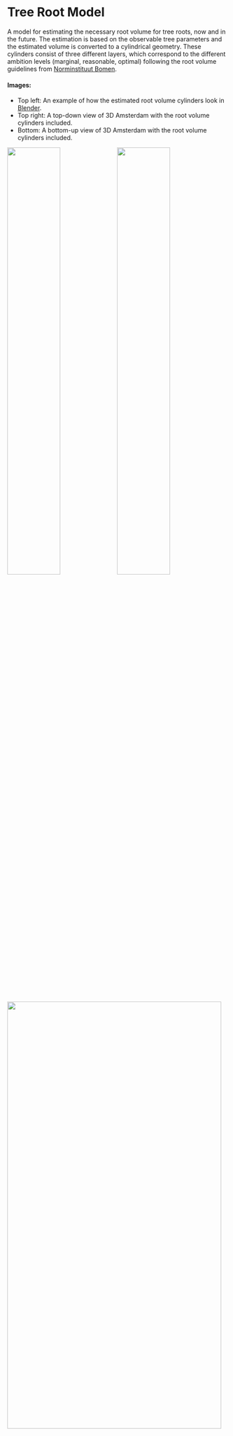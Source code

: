 # Tree Root Model 

A model for estimating the necessary root volume for tree roots, now and in the future. The estimation is based on the observable tree parameters and the estimated volume is converted to a cylindrical geometry. These cylinders consist of three different layers, which correspond to the different ambition levels (marginal, reasonable, optimal) following the root volume guidelines from [Norminstituut Bomen](https://www.norminstituutbomen.nl/).

#### Images:
* Top left: An example of how the estimated root volume cylinders look in [Blender](https://www.blender.org/).
* Top right: A top-down view of 3D Amsterdam with the root volume cylinders included.
* Bottom: A bottom-up view of 3D Amsterdam with the root volume cylinders included. 

<img src="plots/cilinders.png"  width=49% height=50%> <img src="plots/topdown.png"  width=49% height=50%> 
<img src="plots/bottomup.png"  width=98.5% height=50%> 


## About the Project
This project is an internship thesis for the Master Computational Science at the University of Amsterdam. It was created in the [3D Amsterdam](https://3d.amsterdam.nl/) team and the results are included there (TODO is dat uiteindelijk wel zo?). 

We developed three different methods: the static, tree dictionary, and tree growth method. For more information about the methods, see How it Works. For the thesis, the different methods were first tested and validated on three different subregions in Amsterdam: het Wallengebied, IJburg, and Sarphatipark. Based on these experiments, the tree dictionary method was used to run the model for the tree datasets of the whole city of Amsterdam. 

The model needs at least some input about the tree, depending on which of the three methods a user wants to use (see Usage). The model also needs information about the BGT and maaiveld (AHN) at the location of the input trees. If this is not known by the user, the model requests them via URL. Lastly, the model needs a mesh of Gemiddeld Hoogste Grondwaterstand (GHG, average highest groundwater level) measurements (see Usage). 

The main function in the model outputs NumPy arrays. With another script in the model, they can be converted to [CityJSON](https://www.cityjson.org/) files. For including the root volume cylinders in 3D Amsterdam, they had to be converted to binary format using the [Tile Bake Tool](https://github.com/Amsterdam/CityDataToBinaryModel) developed by the 3D Amsterdam team. 



### Built with
* [Pandas 1.3.3](https://pandas.pydata.org/docs/index.html)
* [NumPy 1.22.4](https://numpy.org/)
* [Math](https://docs.python.org/3/library/math.html#module-math)
* [Os](https://docs.python.org/3/library/os.html#module-os)
* [Json](https://docs.python.org/3/library/json.html#module-json)
* [Vedo 2022.2.3](https://vedo.embl.es/)
* [Urllib3 1.26.9](https://pypi.org/project/urllib3/)
* [Copy](https://docs.python.org/3/library/copy.html)
* [Matplotlib 3.5.2](https://matplotlib.org/) 
* [Rijksdriehoek 0.0.1](https://pypi.org/project/rijksdriehoek/) 
* [PyShp 2.3.0](https://pypi.org/project/pyshp/)
* [BS4 4.11.1](https://www.crummy.com/software/BeautifulSoup/bs4/doc/)

---
## Project Structure 
There are the following folders in the structure:
1) [`data`](./data): Contains files with the tree information that was used in the project, the root volume numbers from Boommonitor, and the growth equations from the Urban Tree Database. 
2) [`grondwater`](./grondwater): Contains the groundwater data CSVs from Waternet for the subregions used in this project (downloaded in March 2022), some NumPy and Dataframe files containing GHG values of the subregions (from January-May 2022), and the mesh of GHG values for Amsterdam (one with holes and one filled, created in May 2022). 
3) [`output`](./output): Contains the CityJSON files for the different subregions, methods and years, and the numpy files for the subregions and the whole city. 
4) [`output_bin`](./output_bin): Contains the binary and gltf tiles of subregion het Wallengebied. 
5) [`plots`](./plots): Contains the figures resulting from the validation and that are included in the report. 
6) [`validation`](./validation): Contains the code used for the validation. This is only functioning as example since most validation data is not publicly available, like the road damage reports and ground radar scans, so it is impossible to rerun most code for other users. 

These are the most important scripts for using the model:
1) [`main_code.py`](./main_code.py): For running the model, takes the input parameters and estimates the corresponding necessary root volume in NumPy arrays. 
2) [`data_to_cityjson.py`](./data_to_cityjson.py): For converting the NumPy arrays to CityJSON geometry.
3) [`GHG_calculator.py`](./GHG_calculator.py): For calculating the GHG values from the Waternet groundwater measurement CSVs. 
4) [`interpolation.py`](./interpolation.py): For interpolating the GHG values to a mesh. 

The other scripts and files are: 
1) [`ahn_reader.py`](./ahn_reader.py): For making URL requests for the AHN and RIVM data, which determine the tree height when unknown and the ground level height. 
2) [`bgt_reader.py`](./bgt_reader.py): For making URL requests to the BGT values. It also contains code for classifying the returned BGT value as a corresponding soil profile type. 
3) [`boommonitor_calc.py`](./boommonitor_calc.py`): Calculates the initial root volume numbers and growth per year numbers using the boommonitor info in the data folder. 
4) [`city_to_binary.py`](./city_to_binary.py): For converting the CityJSON files to binary. This needs the [Tile Bake Tool](https://github.com/Amsterdam/CityDataToBinaryModel) developed by the 3D Amsterdam team. 
5) [`cityjson_converter.py`](./cityjson_converter.py): Contains the functionality for converting the NumPy arrays to CityJSONs.
6) [`method_static.py`](./method_static.py), [`method_treedict.py`](./method_treedict.py), and [`method_treegrowth.py`](./method_treegrowth.py): Contain the code for respectively the static, tree dictionary and tree growth methods. 
7) [`rootvolume.py`](./rootvolume.py): For classifying height and crown sizes and determining the root volume. 
8) [`select_climate.py`](./select_climate.py): For selecting a climate region in the tree growth equation database in the data folder. The project used the Pacific Northwest. 
9) [`select_trees.py`](./select_trees.py): Used to select trees for the different subregions out of the total Amsterdam tree data. Can probably be done faster using for example [QGIS](https://qgis.org/nl/site/) if the user knows to use that. 
10) [`timedependency.py`](./timedependency.py): Contains the allometric growth equations and functions that use them for predictions about the height and crown size of the trees. 
11) [`treedict.py`](./treedict.py): Contains the tree dictionary used in the tree dictionary method, as well as a list of fast growing tree genera. 
12) [`root_config.json`](./root_config.json): Configuration file that was created for using the [Tile Bake Tool](https://github.com/Amsterdam/CityDataToBinaryModel).

---
## Installation 
1) Make sure to have Python version 3.8.5 installed on your machine. This project used [Anaconda](https://www.anaconda.com/), which comes with Python and a lot of nice libraries, as well as a terminal.

2) Clone this repository using the terminal:
    ```bash
    git clone https://github.com/reitsmairis/tree_root_model
    ```
3) Install all dependencies listed above: 
    ```bash
    pip install -r requirements.txt
    ```
---
## Usage
### Necessary input
The file [`data/template.csv`](./data/template.csv) is a template for the input parameters related to the tree. This is a CSV separated by ';', just like the CSVs for the trees that the city of Amsterdam uses, which can be found [here](https://maps.amsterdam.nl/open_geodata/). The template adapted the same column headers as those CSV files. The template contains additional columns as well: 'Boomkroon', 'RD_X', 'RD_Y', 'BGT_class', 'maaiveld', and 'GHG'. If the user knows these values, they should be filled in. If the values are unknown for all trees, these columns should be deleted such that they can be created and filled in by the model. The list below explains what to fill in for a specific tree, this is adapted from the city of Amsterdam CSV files, so running the model with these files should work instantly.

* OBJECTNUMMER: object number, is used for giving the root volume cylinder an ID if Boomnummer is unknown ('Onbekend')
* Boomnummer: tree number, is used for giving the root volume cylinder an ID. Fill in 'Onbekend' when unknown. 
* Soortnaam_WTS: scientific species name, determines the species of the tree. Fill in 'Onbekend' when unknown. 
* Boomtype: tree type, determines the tree type (e.g., shape or pollard tree). Fill in 'Onbekend' when unkown. 
* Boomhoogte: tree height, can be a float, int or string range (e.g, '15 tot 18 m' or 12.2). Fill in 'Onbekend' when unkown.
* Boomkroon: crown diameter, can be a float or int. Fill in 'Onbekend' when unkown.
* Plantjaar: year of plantation. Fill in 0 when unkown.
* LNG: longitude of tree position in WGS84 coordinates.
* LAT: latitude of tree position in WGS84 coordinates. 
* RD_X: x-coordinate of tree position in RD.
* RD_Y: y-coordinate of tree position in RD. 
* BGT_CLASS: soil profile type at tree location, should be left empty when unknown.
* maaiveld: ground level height (AHN) at tree location (WRT NAP), should be left empty when unknown.
* GHG: average heighest groundwater level at tree location (WRT NAP), should be left empty when unknown.

The following input is required (or optional) when using the three different methods:

* Static method: 
    * Boomhoogte
    * Boomkroon
    * Soortnaam_WTS (optional, assume regular growing tree if unknown)
* Tree dictionary method:
    *  Soortnaam_WTS
    *  Tree dictionary: [`treedict.py`](./treedict.py)
*  Tree growth method:
    * Soortnaam_WTS
    * Growth equations from the Urban Tree Database: [`data/RDS-2016-0005`](./data/RDS-2016-0005) 
* For alle three methods:
    * Plantjaar
    * either Boomnummer or OBJECTNUMMER
    * either LNG and LAT or RD_X and RD_Y
    * Boomtype (optional, assume regular tree if unknown)
    * BGT_CLASS (optional, can be requested via URL if unknown)
    * maaiveld (AHN ground level) value (optional, can be requested via URL if unknown)
    * GHG (average highest groundwater level) value (see explanation below)
    
#### Concerning the GHG (average highest groundwater level): 
[`Filled_Amsterdam_mesh.vtk`](./grondwater/Filled_Amsterdam_mesh.vtk) is a mesh of the GHG values in Amsterdam that the model reads out at the location of an input tree. If a user wants to use the model for a different city than Amsterdam or with a more recent mesh, the following steps should be taken to create a new mesh:
1) Create a NumPy array containing three-dimensional coordinates: (x, y, GHG). Here x and y are the locations of the GHG measurements, and GHG is the value of the measurement (WRT NAP). We created such an array from the groundwater files from Waternet, which can be downloaded [here](https://maps.amsterdam.nl/open_geodata/). The code that creates an array from the CSVs is [`GHG_calculator`](./GHG_calculator.py). A user can change the ‘path’ in this script to the folder path containing their Waternet files, and change the output name and location of the NumPy array. The script is then ready to run:
    ```bash
    python GHG_calculator.py
    ```
2. Create a mesh of the GHG values. The GHG values from before are point data. They should be interpolated to a mesh. This can be done with the code [`interpolation.py`](./interpolation.py), in which a user should change the filepath for the input NumPy array GHG points from step 1 and a location for the mesh to be stored. The script is then ready to run:
3. 
    ```bash
    python interpolation.py
    ```
    
### Running the main code
When a user has assembled the necessary input data, they are almost ready to run the model using the main script [`main_code.py`](./main_code.py). In the lowest part of this script, a user can change the following parameters:
* model: To pick the method that should be used: the options are 'static' (static method), 'treedict' (tree dictionary method), and 'treegrowth' (tree growth method). 
* area: Solely used for naming the output files and folders.
* df: Adjust the filepath for the location and name of your tree CSV.
* mesh: Adjust the filepath to your GHG mesh.
* years: Choose the years for which you want to estimate the root volumes.

The model is then ready to run: 
```bash
python main_code.py
```
    
Running the above stores the data that is necessary for the rootvolume as NumPy arrays in the numpy_files folder. The ground level, GHG, x,y and tree number are stored in single arrays. The values that change over time, which are the radius and the volume, are stored in an array of arrays, corresponding to the different years. Furthermore, the radius and volume numbers are threefold: they contain three values corresponding to the three different ambition levels. These values are backed up every 100 trees for if something goes wrong. In the end, the ground level (AHN), soil profile type (BGT) and GHG values are appended to the input tree CSV if they were not provided (a new CSV is created with the same name as the input CSV but with 'filled' as extension), to make future runs faster. If a user does not want to use this data for future runs, they can delete the CSV columns again. 

### NumPy arrays to CityJSON
If everything went well in the previous steps, an output folder for the CityJSON files is created containing the folder with the name that you picked for 'area'. The data from the run that we just did however, is still only available in the numpy_files folder in NumPy array format. With the [`data_to_cityjson.py`](./data_to_cityjson.py) script, the NumPy arrays that the main code outputs can be converted to cityjson files. The upper part of this script contains some parameters that a user could change:
* years: The years for which rootvolumes are estimated.
* vertices: The amount of vertices that you want your cylinders to have. This should be an even number of at least 8. 
* model: The used method, or the method for which you want CityJSON cylinders
* area: The name of the area that you chose for naming the output files. 

The script is then ready to run: 
```bash
python data_to_cityjson.py
```

If everything went well, this created CityJSON files in the output folder with the name that you picked for 'area'. 

### CityJSON to binary
The previous step converted the estimated root volumes to CityJSON format. In order to include the CityJSONs in Unity projects like 3D Amsterdam, they should be converted to binary format. If one wants to have binary tiles of the estimated cylinders, they should follow these steps: 
1) Install the [Tile Bake Tool](https://github.com/Amsterdam/CityDataToBinaryModel) following the instructions. 
2) Change the models, years, areas and levels parameters in the [`city_to_binary.py`](./city_to_binary.py) script. Besides, the last line of this script should be changed to the location of where the tilebaketool is stored. Also the 'config[‘sourceFolder’]' and 'config[‘outputFolder’]' paths to where the cityjson output is stored and where the binary data should be stored. 
3) Run the script:
    ```bash
    python city_to_binary.py
    ```

---

## How it Works
The model consists of three different methods that vary sligthly in input parameters (see Usage). This section shows the pipeline diagrams corresponding to the different methods. 

#### The static method
The first method is the static method. This method uses the height and crown information of a tree to estimate the root volume. For the project, we had access to height and crown information from 2020. The static method estimates the future root volumes based on these values as well.

<figure>
<img src="plots/pipeline_static.png" alt="Trulli" style="width:100%">
</figure>

#### The tree dictionary method
The second method is the tree dictionary method. This method uses the height and crown information from the tree dictionary, which contains the height and crown information for a fully mature tree, based on their species. The tree dictionary contains this information for the 15 most occuring tree genera in Amsterdam. 

<figure>
<img src="plots/pipeline_dict.png" alt="Trulli" style="width:100%">
</figure>



#### The tree growth method
The third method is the tree growth method. This method uses the equations from the Urban Tree Database to predict the height and crown size for a specific year based on the age of a tree. These equations are species-dependent, and are created for the most occuring tree genera in the US. 

<figure>
<img src="plots/pipeline_time.png" alt="Trulli" style="width:100%">
</figure>

#### Volume to cylinders
The three methods convert the input parameters to an estimated root volume. This estimated root volume needs to be converted to a cylinder. The height of this cylinder is determined by the difference between the ground level and the average highest groundwater level (GHG). With the height and the volume, the cylinder radius can also be determined. 

#### Want to know more?
The project structure section lists the model scripts and a short description. For a more elaborate explanantion of how the model works see (TODO linkje naar mn report). This report also contains the validation experiments, comparison between the methods, and the conclusions of the thesis project. 

---
## License
TODO 

---


## Contact

Iris Reitsma - reitsmairis@gmail.com 

LinkedIn: https://www.linkedin.com/in/iris-reitsma-269209139/ 

Project link: https://github.com/reitsmairis/tree_root_model 

---

## Acknowledgements 

#### Input data: 
* The files in data/boommonitor_data contain root volume numbers from the calculation tool [Boommonitor](https://www.norminstituutbomen.nl/instrumenten/boommonitor/) from [Norminstituut Bomen](https://www.norminstituutbomen.nl/). These numbers can be accessed with a license. These guideline numbers are used to estimate the root volume for a tree with specific input parameters. 
* The file data/Cobra.data.csv contains the crown areas and diameters and other information about trees in three subregions of Amsterdam (Wallengebied, Sarphatipark, IJburg). This data is delivered by [Cobra Groeninzicht](https://www.cobra-groeninzicht.nl/). The data was used as input for the static method and to validate the crown predictions of the tree dictionary method. 
* The other tree data is from the city of Amsterdam and publicly available [here](https://maps.amsterdam.nl/open_geodata/). 
* The growth equation information in [`data/RDS-2016-0005`](./data/RDS-2016-0005) data/RDS-2016-0005 is from the [Urban Tree Database](https://www.fs.usda.gov/rds/archive/Catalog/RDS-2016-0005) and was made available by the [Forest Service U.S. Department of Agriculture](https://www.fs.usda.gov/treesearch/pubs/52933).
* The groundwater level measurements are done by Waternet and can be downloaded [here](https://maps.waternet.nl/kaarten/peilbuizen.html). 

#### Validation data: 
* [Terra Nostra](https://www.terranostra.nu/nl) delivered the ground radar data and the report of their investigation. 
* The department of municipal management ('afdeling stedelijk beheer') of the city of Amsterdam provided road inspection data ('inspectiegegevens') concerning root lifting. 
* The citizen reports about root lifting were made available by the [Signalen Informatievoorziening Amsterdam](https://openresearch.amsterdam/nl/page/39785/de-signalen-informatievoorziening-amsterdam-sia). 

#### Other: 
* The tool for converting the CityJSON files to binary format (Tile Bake Tool) is developed by the 3D Amsterdam team and available [here](https://github.com/Amsterdam/CityDataToBinaryModel). 
